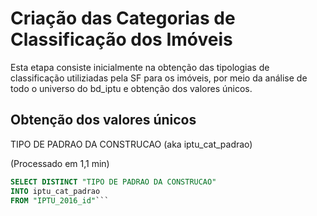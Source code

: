 # Criação das Categorias de Classificação dos Imóveis
Esta etapa consiste inicialmente na obtenção das tipologias de classificação utiliziadas pela SF para os imóveis, por meio da análise de todo o universo do bd_iptu e obtenção dos valores únicos.
## Obtenção dos valores únicos
TIPO DE PADRAO DA CONSTRUCAO (aka iptu_cat_padrao)
  
(Processado em 1,1 min)
```sql
SELECT DISTINCT "TIPO DE PADRAO DA CONSTRUCAO"
INTO iptu_cat_padrao
FROM "IPTU_2016_id"```
